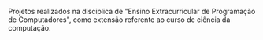Projetos realizados na disciplica de "Ensino Extracurricular de Programação de Computadores", como extensão referente ao curso de ciência da computação.
